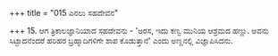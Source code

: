 +++
title = "015 ಎನಲು ಸಹದೇವನ"

+++
15. ಆಗ ತ್ರಿಕಾಲಜ್ಞಾನಿಯಾದ ಸಹದೇವನು - 'ಅರಸ, ಇದು ಕಣ್ವ ಮುನಿಯ ಆಶ್ರಮದ ಹಣ್ಣು. ಅವನು ಸಿಟ್ಟಾದನೆಂದರೆ ಹರಿಹರ ಬ್ರಹ್ಮಾದಿಗಳಿಗೇ ಶಾಪ ಕೊಡುತ್ತಾನೆ' ಎಂದು ಅಣ್ಣನಲ್ಲಿ ವಿಜ್ಞಾಪಿಸಿದನು.